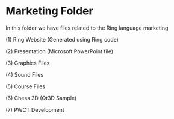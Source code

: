 Marketing Folder
================

In this folder we have files related to the Ring language marketing

(1) Ring Website (Generated using Ring code)

(2) Presentation (Microsoft PowerPoint file)

(3) Graphics Files

(4) Sound Files

(5) Course Files

(6) Chess 3D (Qt3D Sample)

(7) PWCT Development
